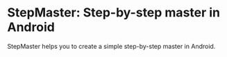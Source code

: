 # StepMaster: Step-by-step master in Android
StepMaster helps you to create a simple step-by-step master in Android.

